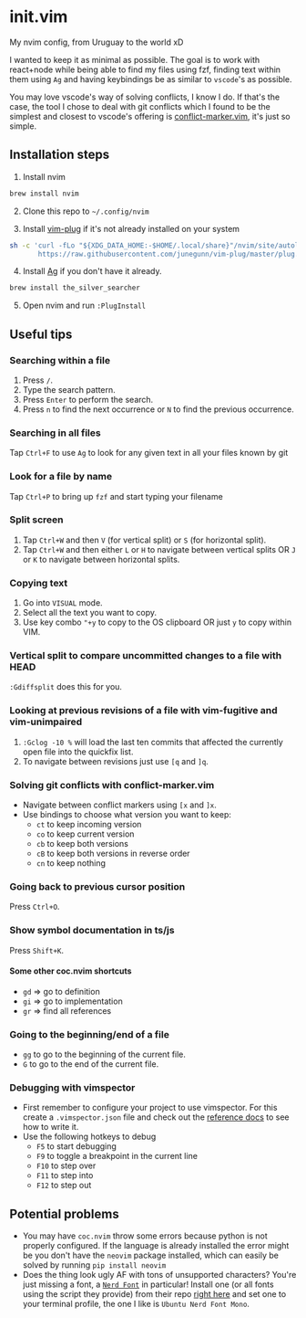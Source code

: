 # init.vim

My nvim config, from Uruguay to the world xD

I wanted to keep it as minimal as possible. The goal is to work with react+node while being able to find my files using fzf, finding text within them using `Ag` and having keybindings be as similar to `vscode`'s as possible.

You may love vscode's way of solving conflicts, I know I do. If that's the case, the tool I chose to deal with git conflicts which I found to be the simplest and closest to vscode's offering is [conflict-marker.vim](https://github.com/rhysd/conflict-marker.vim), it's just so simple.

## Installation steps

1. Install nvim

```zsh
brew install nvim
```

2. Clone this repo to `~/.config/nvim`

3. Install [vim-plug](https://github.com/junegunn/vim-plug) if it's not already installed on your system

```zsh
sh -c 'curl -fLo "${XDG_DATA_HOME:-$HOME/.local/share}"/nvim/site/autoload/plug.vim --create-dirs \
       https://raw.githubusercontent.com/junegunn/vim-plug/master/plug.vim'
```

4. Install [Ag](https://github.com/ggreer/the_silver_searcher) if you don't have it already.

```zsh
brew install the_silver_searcher
```

5. Open nvim and run `:PlugInstall`

## Useful tips

### Searching within a file

1. Press `/`.
2. Type the search pattern.
3. Press `Enter` to perform the search.
4. Press `n` to find the next occurrence or `N` to find the previous occurrence.

### Searching in all files

Tap `Ctrl+F` to use `Ag` to look for any given text in all your files known by git

### Look for a file by name

Tap `Ctrl+P` to bring up `fzf` and start typing your filename

### Split screen

1. Tap `Ctrl+W` and then `V` (for vertical split) or `S` (for horizontal split).
2. Tap `Ctrl+W` and then either `L` or `H` to navigate between vertical splits OR `J` or `K` to navigate between horizontal splits.

### Copying text

1. Go into `VISUAL` mode.
2. Select all the text you want to copy.
3. Use key combo `"+y` to copy to the OS clipboard OR just `y` to copy within VIM.

### Vertical split to compare uncommitted changes to a file with HEAD

`:Gdiffsplit` does this for you.

### Looking at previous revisions of a file with vim-fugitive and vim-unimpaired

1. `:Gclog -10 %` will load the last ten commits that affected the currently open file into the quickfix list.
2. To navigate between revisions just use `[q` and `]q`.

### Solving git conflicts with conflict-marker.vim

- Navigate between conflict markers using `[x` and `]x`.
- Use bindings to choose what version you want to keep:
  - `ct` to keep incoming version
  - `co` to keep current version
  - `cb` to keep both versions
  - `cB` to keep both versions in reverse order
  - `cn` to keep nothing

### Going back to previous cursor position

Press `Ctrl+O`.

### Show symbol documentation in ts/js

Press `Shift+K`.

#### Some other coc.nvim shortcuts

- `gd` => go to definition
- `gi` => go to implementation
- `gr` => find all references

### Going to the beginning/end of a file

- `gg` to go to the beginning of the current file.
- `G` to go to the end of the current file.

### Debugging with vimspector

- First remember to configure your project to use vimspector. For this create a `.vimspector.json` file and check out the [reference docs](https://puremourning.github.io/vimspector/configuration.html#adapter-configurations) to see how to write it.
- Use the following hotkeys to debug
  - `F5` to start debugging
  - `F9` to toggle a breakpoint in the current line
  - `F10` to step over
  - `F11` to step into
  - `F12` to step out

## Potential problems

- You may have `coc.nvim` throw some errors because python is not properly configured. If the language is already installed the error might be you don't have the `neovim` package installed, which can easily be solved by running `pip install neovim`
- Does the thing look ugly AF with tons of unsupported characters? You're just missing a font, a [`Nerd Font`](https://www.nerdfonts.com/) in particular! Install one (or all fonts using the script they provide) from their repo [right here](https://github.com/ryanoasis/nerd-fonts) and set one to your terminal profile, the one I like is `Ubuntu Nerd Font Mono`.

